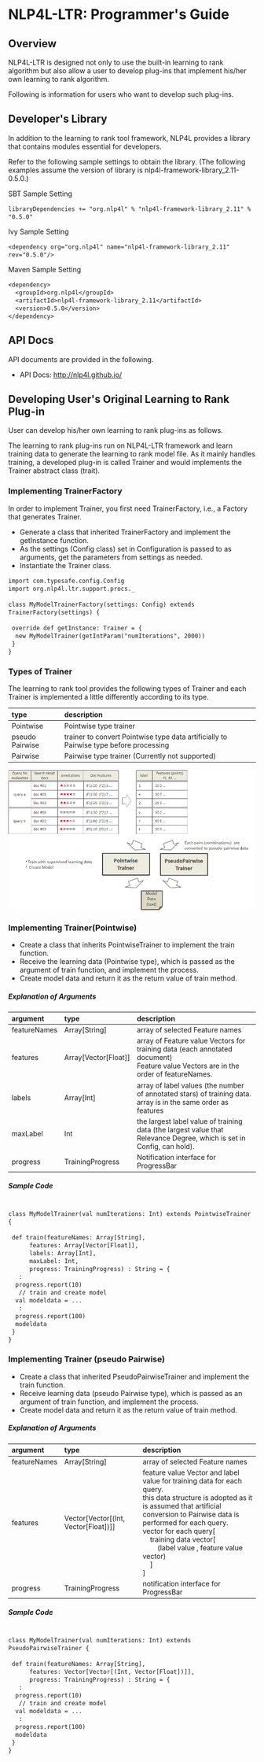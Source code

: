 # NLP4L-LTR: Programmer's Guide


## Overview

NLP4L-LTR is designed not only to use the built-in learning to rank algorithm but also allow a user to develop plug-ins that implement his/her own learning to rank algorithm.

Following is information for users who want to develop such plug-ins.


## Developer's Library 

In addition to the learning to rank tool framework, NLP4L provides a library that contains modules essential for developers.

Refer to the following sample settings to obtain the library.
 (The following examples assume the version of library is nlp4l-framework-library_2.11-0.5.0.) 

SBT Sample Setting
```
libraryDependencies += "org.nlp4l" % "nlp4l-framework-library_2.11" % "0.5.0"
```
Ivy Sample Setting
```
<dependency org="org.nlp4l" name="nlp4l-framework-library_2.11" rev="0.5.0"/>
```
Maven Sample Setting
```
<dependency>
  <groupId>org.nlp4l</groupId>
  <artifactId>nlp4l-framework-library_2.11</artifactId>
  <version>0.5.0</version>
</dependency>
```


## API Docs

API documents are provided in the following.

* API Docs: http://nlp4l.github.io/



## Developing User's Original Learning to Rank Plug-in  

User can develop his/her own learning to rank plug-ins as follows.

The learning to rank plug-ins run on NLP4L-LTR framework and learn training data to generate the learning to rank model file. As it mainly handles training, a developed plug-in is called Trainer and would implements the Trainer abstract class (trait).

### Implementing TrainerFactory 

In order to implement Trainer, you first need TrainerFactory, i.e., a Factory that generates Trainer.

- Generate a class that inherited TrainerFactory and implement the getInstance function.
- As the settings (Config class) set in Configuration is passed to as arguments, get the parameters from settings as needed.
- Instantiate the Trainer class.

```
import com.typesafe.config.Config
import org.nlp4l.ltr.support.procs._

class MyModelTrainerFactory(settings: Config) extends TrainerFactory(settings) {

 override def getInstance: Trainer = {
  new MyModelTrainer(getIntParam("numIterations", 2000))
 }
}
```

### Types of Trainer

The learning to rank tool provides the following types of Trainer and each Trainer is implemented a little differently according to its type.

|type|description|
|:--|:--|
|Pointwise|Pointwise type trainer|
|pseudo Pairwise|trainer to convert Pointwise type data artificially to Pairwise type before processing|
|Pairwise|Pairwise type trainer (Currently not supported)|

![trainer](images/ltr_trainer.png)

### Implementing Trainer(Pointwise)

- Create a class that inherits PointwiseTrainer to implement the train function.
- Receive the learning data (Pointwise type), which is passed as the argument of train function, and implement the process.
- Create model data and return it as the return value of train method.

##### Explanation of Arguments
|argument|type|description|
|:--|:--|:--|
|featureNames|Array[String]|array of selected Feature names|
|features|Array[Vector[Float]]|array of Feature value Vectors for training data (each annotated document) <br>Feature value Vectors are in the order of featureNames.|
|labels|Array[Int]|array of label values (the number of annotated stars) of training data.<br> array is in the same order as features|
|maxLabel|Int|the largest label value of training data (the largest value that Relevance Degree, which is set in Config, can hold).|
|progress|TrainingProgress|Notification interface for ProgressBar|


##### Sample Code
```

class MyModelTrainer(val numIterations: Int) extends PointwiseTrainer {

 def train(featureNames: Array[String],
      features: Array[Vector[Float]],
      labels: Array[Int],
      maxLabel: Int,
      progress: TrainingProgress) : String = {
   :
  progress.report(10)
   // train and create model
  val modeldata = ...
   :
  progress.report(100)
  modeldata
 }
}
```

### Implementing Trainer (pseudo Pairwise) 

- Create a class that inherited PseudoPairwiseTrainer and implement the train function.
- Receive learning data (pseudo Pairwise type), which is passed as an argument of train function, and implement the process.
- Create model data and return it as the return value of train method.

##### Explanation of Arguments
|argument|type|description|
|:--|:--|:--|
|featureNames|Array[String]|array of selected Feature names|
|features|Vector[Vector[(Int, Vector[Float])]]|feature value Vector and label value for training data for each query.<br>this data structure is adopted as it is assumed that artificial conversion to Pairwise data is performed for each query.<br>vector for each query[<br>&nbsp;&nbsp;&nbsp;&nbsp;training data vector[<br>&nbsp;&nbsp;&nbsp;&nbsp;&nbsp;&nbsp;&nbsp;&nbsp;(label value , feature value vector)<br>&nbsp;&nbsp;&nbsp;&nbsp;]<br>]|
|progress|TrainingProgress|notification interface for ProgressBar|


##### Sample Code


```

class MyModelTrainer(val numIterations: Int) extends PseudoPairwiseTrainer {

 def train(featureNames: Array[String],
      features: Vector[Vector[(Int, Vector[Float])]],
      progress: TrainingProgress) : String = {
   :
  progress.report(10)
   // train and create model
  val modeldata = ...
   :
  progress.report(100)
  modeldata
 }
}
```

